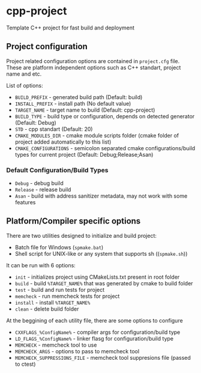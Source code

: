 # cpp-project

Template C++ project for fast build and deployment

## Project configuration

Project related configuration options are contained in ```project.cfg``` file.
These are platform independent options such as C++ standart, project name and etc.

List of options:

- ```BUILD_PREFIX``` - generated build path (Default: build)  
- ```INSTALL_PREFIX``` - install path (No default value)  
- ```TARGET_NAME``` - target name to build (Default: cpp-project)  
- ```BUILD_TYPE``` - build type or configuration, depends on detected generator (Default: Debug)  
- ```STD``` - cpp standart (Default: 20)
- ```CMAKE_MODULES_DIR``` - cmake module scripts folder (cmake folder of project
added automatically to this list)  
- ```CMAKE_CONFIGURATIONS``` - semicolon separated cmake configurations/build
types for current project (Default: Debug;Release;Asan)

### Default Configuration/Build Types

- ```Debug``` - debug build
- ```Release``` - release build  
- ```Asan``` - build with address sanitizer metadata, may not work with some features

## Platform/Compiler specific options

There are two utilities designed to initialize and build project:

- Batch file for Windows (```spmake.bat```)
- Shell script for UNIX-like or any system that supports sh ((```spmake.sh```))

It can be run with 6 options:

- ```init``` - initializes project using CMakeLists.txt present in root folder  
- ```build``` - build ```%TARGET_NAME%``` that was generated by cmake to build folder  
- ```test``` - build and run tests for project  
- ```memcheck``` - run memcheck tests for project  
- ```install``` - install ```%TARGET_NAME%```
- ```clean``` - delete build folder  

At the beggining of each utility file, there are some options to configure

- ```CXXFLAGS_%ConfigName%``` - compiler args for configuration/build type
- ```LD_FLAGS_%ConfigName%``` - linker flasg for configuration/build type
- ```MEMCHECK``` - memcheck tool to use
- ```MEMCHECK_ARGS``` - options to pass to memcheck tool
- ```MEMCHECK_SUPPRESSIONS_FILE``` - memcheck tool suppresions file (passed to ctest)
